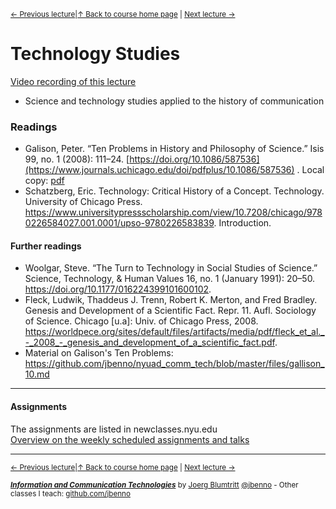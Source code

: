 <sup>[&larr; Previous lecture](/files/00.md)|[&uarr; Back to course home page](/README.md) | [Next lecture &rarr;](/files/02.md)</sup> 

# Technology Studies
[Video recording of this lecture](https://youtu.be/2fBb1fCSKsA)
- Science and technology studies applied to the history of communication

### Readings 
- Galison, Peter. “Ten Problems in History and Philosophy of Science.” Isis 99, no. 1 (2008): 111–24. [https://doi.org/10.1086/587536](https://www.journals.uchicago.edu/doi/pdfplus/10.1086/587536) . Local copy: [pdf](https://github.com/jbenno/nyuad_comm_tech/blob/9bb9fb784caf6d20c8e423c3504e0e9a7412f84e/files/Galison%20-%202008%20-%20Ten%20Problems%20in%20History%20and%20Philosophy%20of%20Science.pdf)
- Schatzberg, Eric. Technology: Critical History of a Concept. Technology. University of Chicago Press. https://www.universitypressscholarship.com/view/10.7208/chicago/9780226584027.001.0001/upso-9780226583839. Introduction.

#### Further readings
- Woolgar, Steve. “The Turn to Technology in Social Studies of Science.” Science, Technology, & Human Values 16, no. 1 (January 1991): 20–50. https://doi.org/10.1177/016224399101600102.
- Fleck, Ludwik, Thaddeus J. Trenn, Robert K. Merton, and Fred Bradley. Genesis and Development of a Scientific Fact. Repr. 11. Aufl. Sociology of Science. Chicago [u.a]: Univ. of Chicago Press, 2008. https://worldpece.org/sites/default/files/artifacts/media/pdf/fleck_et_al._-_2008_-_genesis_and_development_of_a_scientific_fact.pdf.
- Material on Galison's Ten Problems: https://github.com/jbenno/nyuad_comm_tech/blob/master/files/gallison_10.md

***

#### Assignments
The assignments are listed in newclasses.nyu.edu  
[Overview on the weekly scheduled assignments and talks](https://docs.google.com/spreadsheets/d/1BB6HHULpT9KCe9JpZZn-oI-JxHNpXhhsdp6A8cw8cMM/edit?usp=sharing)  


***
<sup>[&larr; Previous lecture](/files/00.md)|[&uarr; Back to course home page](/README.md) | [Next lecture &rarr;](/files/02.md)</sup>  
  
<sup>***[Information and Communication Technologies](/README.md)*** by [Joerg Blumtritt](https://jbenno.net) [@jbenno](https://twitter.com/jbenno) - Other classes I teach: [github.com/jbenno](https://github.com/jbenno/teaching/blob/master/README.md)</sup>
